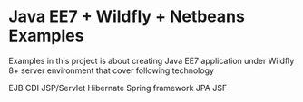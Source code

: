 # Java EE7 + Wildfly + Netbeans Examples 

Examples in this project is about creating Java EE7 application under Wildfly 8+ server environment that cover following technology

EJB
CDI
JSP/Servlet
Hibernate
Spring framework
JPA
JSF